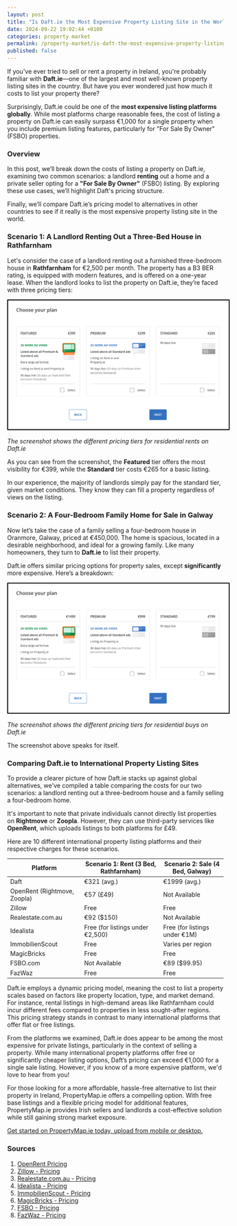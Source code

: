 ```yaml
---
layout: post  
title: "Is Daft.ie the Most Expensive Property Listing Site in the World?"  
date: 2024-09-22 19:02:44 +0100  
categories: property market
permalink: /property-market/is-daft-the-most-expensive-property-listing-portal
published: false
---
```


If you've ever tried to sell or rent a property in Ireland, you're probably familiar with **Daft.ie**—one of the largest and most well-known property listing sites in the country. But have you ever wondered just how much it costs to list your property there?

Surprisingly, Daft.ie could be one of the **most expensive listing platforms globally**. While most platforms charge reasonable fees, the cost of listing a property on Daft.ie can easily surpass €1,000 for a single property when you include premium listing features, particularly for "For Sale By Owner" (FSBO) properties. 

### Overview

In this post, we’ll break down the costs of listing a property on Daft.ie, examining two common scenarios: a landlord **renting** out a home and a private seller opting for a **"For Sale By Owner"** (FSBO) listing. By exploring these use cases, we’ll highlight Daft's pricing structure. 

Finally, we’ll compare Daft.ie’s pricing model to alternatives in other countries to see if it really is the most expensive property listing site in the world.

### Scenario 1: A Landlord Renting Out a Three-Bed House in Rathfarnham

Let's consider the case of a landlord renting out a furnished three-bedroom house in **Rathfarnham** for €2,500 per month. The property has a B3 BER rating, is equipped with modern features, and is offered on a one-year lease. When the landlord looks to list the property on Daft.ie, they’re faced with three pricing tiers:

<img src="/assets/content/daft-rental-screenshot.png" alt="Daft.ie Rental Pricing Options" style="border: 2px solid #000; padding: 5px; max-width: 100%;">

_The screenshot shows the different pricing tiers for residential rents on Daft.ie_

As you can see from the screenshot, the **Featured** tier offers the most visibility for €399, while the **Standard** tier costs €265 for a basic listing.

  
In our experience, the majority of landlords simply pay for the standard tier, given market conditions. They know they can fill a property regardless of views on the listing. 

### Scenario 2: A Four-Bedroom Family Home for Sale in Galway

Now let’s take the case of a family selling a four-bedroom house in Oranmore, Galway, priced at €450,000. The home is spacious, located in a desirable neighborhood, and ideal for a growing family. Like many homeowners, they turn to **Daft.ie** to list their property.

Daft.ie offers similar pricing options for property sales, except **significantly** more expensive. Here’s a breakdown:

<img src="/assets/content/daft-buy-screenshot.png" alt="Daft.ie Buy Pricing Options" style="border: 2px solid #000; padding: 5px; max-width: 100%;">

_The screenshot shows the different pricing tiers for residential buys on Daft.ie_

The screenshot above speaks for itself.

### Comparing Daft.ie to International Property Listing Sites

To provide a clearer picture of how Daft.ie stacks up against global alternatives, we've compiled a table comparing the costs for our two scenarios: a landlord renting out a three-bedroom house and a family selling a four-bedroom home. 

It's important to note that private individuals cannot directly list properties on **Rightmove** or **Zoopla**. However, they can use third-party services like **OpenRent**, which uploads listings to both platforms for £49.

Here are 10 different international property listing platforms and their respective charges for these scenarios.

| Platform         | Scenario 1: Rent (3 Bed, Rathfarnham) | Scenario 2: Sale (4 Bed, Galway) |
|------------------|---------------------------------------|----------------------------------|
| Daft             | €321 (avg.)                           | €1999 (avg.)                     |
| OpenRent (Rightmove, Zoopla) | €57 (£49)                 | Not Available                    |
| Zillow           | Free                                  | Free                             |
| Realestate.com.au| €92 ($150)                            | Not Available                    |
| Idealista        | Free (for listings under €2,500)      | Free (for listings under €1M)    |
| ImmobilienScout  | Free                                  | Varies per region                |
| MagicBricks      | Free                                  | Free                             |
| FSBO.com         | Not Available                         | €89 ($99.95)                     |
| FazWaz           | Free                                  | Free                             |

Daft.ie employs a dynamic pricing model, meaning the cost to list a property scales based on factors like property location, type, and market demand. For instance, rental listings in high-demand areas like Rathfarnham could incur different fees compared to properties in less sought-after regions. This pricing strategy stands in contrast to many international platforms that offer flat or free listings.

From the platforms we examined, Daft.ie does appear to be among the most expensive for private listings, particularly in the context of selling a property. While many international property platforms offer free or significantly cheaper listing options, Daft’s pricing can exceed €1,000 for a single sale listing. However, if you know of a more expensive platform, we'd love to hear from you!

For those looking for a more affordable, hassle-free alternative to list their property in Ireland, PropertyMap.ie offers a compelling option. With free base listings and a flexible pricing model for additional features, PropertyMap.ie provides Irish sellers and landlords a cost-effective solution while still gaining strong market exposure.

[Get started on PropertyMap.ie today, upload from mobile or desktop.](https://propertymap.ie)

### Sources

1. [OpenRent Pricing](https://www.openrent.co.uk/landlords-advertise-property-for-rent-on-rightmove-and-zoopla)
2. [Zillow - Pricing](https://www.zillow.com/for-sale-by-owner/)
3. [Realestate.com.au - Pricing](https://help.realestate.com.au/hc/en-us/articles/115002332523-Advertise-with-us#h_01FFM0A2H5BRR2945JR2J3WBQ6)
4. [Idealista - Pricing](https://www.idealista.com/ayuda/articulos/pricing-and-payment-policy-for-privates/?lang=en)
5. [ImmobilienScout - Pricing](https://www.immobilienscout24.de/wissen/vermieten/anzeige-aufgeben.html)
6. [MagicBricks - Pricing](https://post.magicbricks.com/)
7. [FSBO - Pricing](https://www.99.co)
8. [FazWaz - Pricing](https://www.fazwaz.com.br/en/list-with-us)
